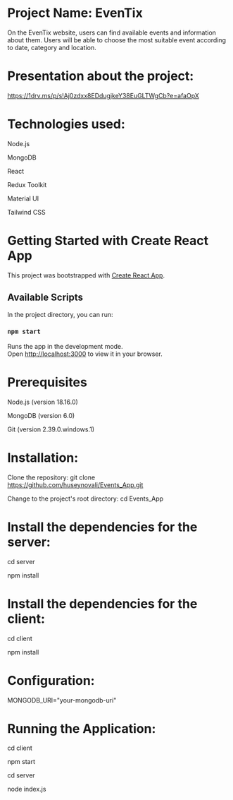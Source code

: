 # Project Name: EvenTix
On the EvenTix website, users can find available events and information about them. Users will be able to choose the most suitable event according to date, category and location.
# Presentation about the project: 
https://1drv.ms/p/s!Aj0zdxx8EDdugjkeY38EuGLTWgCb?e=afaOpX
# Technologies used:
Node.js

MongoDB

React

Redux Toolkit

Material UI

Tailwind CSS

# Getting Started with Create React App
This project was bootstrapped with [Create React App](https://github.com/facebook/create-react-app).
## Available Scripts
In the project directory, you can run:
### `npm start`
Runs the app in the development mode.\
Open [http://localhost:3000](http://localhost:3000) to view it in your browser.


# Prerequisites
Node.js (version 18.16.0)

MongoDB (version 6.0)

Git (version 2.39.0.windows.1)

# Installation:
Clone the repository: git clone https://github.com/huseynovali/Events_App.git

Change to the project's root directory: cd Events_App

# Install the dependencies for the server:
cd server

npm install

# Install the dependencies for the client:
cd client

npm install

# Configuration:
MONGODB_URI="your-mongodb-uri"

 # Running the Application:
cd client

npm start

cd server

node index.js

  

  

